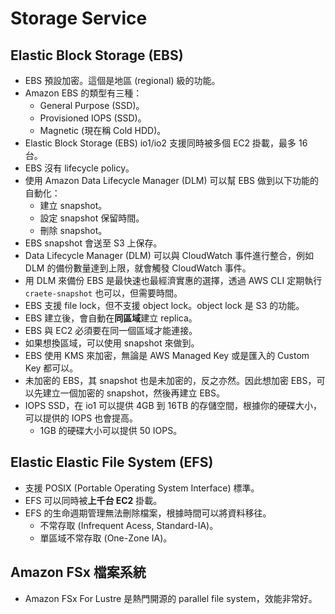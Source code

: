 # Storage Service

## Elastic Block Storage (EBS)

- EBS 預設加密。這個是地區 (regional) 級的功能。
- Amazon EBS 的類型有三種：
  - General Purpose (SSD)。
  - Provisioned IOPS (SSD)。
  - Magnetic (現在稱 Cold HDD)。
- Elastic Block Storage (EBS) io1/io2 支援同時被多個 EC2 掛載，最多 16 台。
- EBS 沒有 lifecycle policy。
- 使用 Amazon Data Lifecycle Manager (DLM) 可以幫 EBS 做到以下功能的自動化：
  - 建立 snapshot。
  - 設定 snapshot 保留時間。
  - 刪除 snapshot。
- EBS snapshot 會送至 S3 上保存。
- Data Lifecycle Manager (DLM) 可以與 CloudWatch 事件進行整合，例如 DLM 的備份數量達到上限，就會觸發 CloudWatch 事件。
- 用 DLM 來備份 EBS 是最快速也最經濟實惠的選擇，透過 AWS CLI 定期執行 `craete-snapshot` 也可以，但需要時間。
- EBS 支援 file lock，但不支援 object lock。object lock 是 S3 的功能。
- EBS 建立後，會自動在**同區域**建立 replica。
- EBS 與 EC2 必須要在同一個區域才能連接。
- 如果想換區域，可以使用 snapshot 來做到。
- EBS 使用 KMS 來加密，無論是 AWS Managed Key 或是匯入的 Custom Key 都可以。
- 未加密的 EBS，其 snapshot 也是未加密的，反之亦然。因此想加密 EBS，可以先建立一個加密的 snapshot，然後再建立 EBS。
- IOPS SSD，在 io1 可以提供 4GB 到 16TB 的存儲空間，根據你的硬碟大小，可以提供的 IOPS 也會提高。
  - 1GB 的硬碟大小可以提供 50 IOPS。

## Elastic Elastic File System (EFS)

- 支援 POSIX (Portable Operating System Interface) 標準。
- EFS 可以同時被**上千台 EC2** 掛載。
- EFS 的生命週期管理無法刪除檔案，根據時間可以將資料移往。
  - 不常存取 (Infrequent Acess, Standard-IA)。
  - 單區域不常存取 (One-Zone IA)。

## Amazon FSx 檔案系統

- Amazon FSx For Lustre 是熱門開源的 parallel file system，效能非常好。
